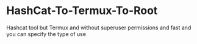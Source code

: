 # HashCat-To-Termux-To-Root
Hashcat tool but Termux and without superuser permissions and fast and you can specify the type of use 
